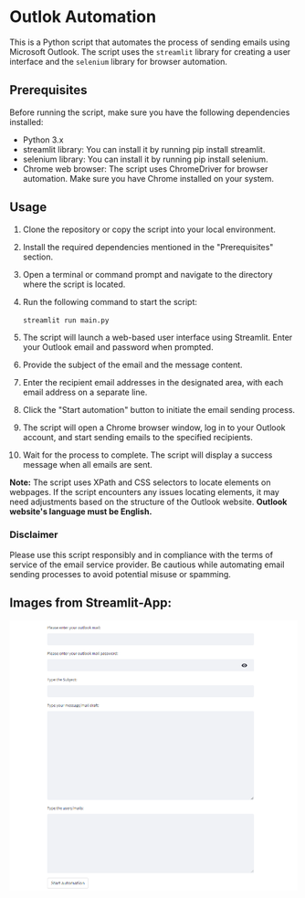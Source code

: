 # Outlok Automation

This is a Python script that automates the process of sending emails using Microsoft Outlook. 
The script uses the `streamlit` library for creating a user interface and the `selenium` library for browser automation.

## Prerequisites

Before running the script, make sure you have the following dependencies installed:

- Python 3.x
- streamlit library: You can install it by running pip install streamlit.
- selenium library: You can install it by running pip install selenium.
- Chrome web browser: The script uses ChromeDriver for browser automation. Make sure you have Chrome installed on your system.

## Usage
1. Clone the repository or copy the script into your local environment.
2. Install the required dependencies mentioned in the "Prerequisites" section.
3. Open a terminal or command prompt and navigate to the directory where the script is located.
4. Run the following command to start the script:

   `streamlit run main.py`

5. The script will launch a web-based user interface using Streamlit. Enter your Outlook email and password when prompted.
6. Provide the subject of the email and the message content.
7. Enter the recipient email addresses in the designated area, with each email address on a separate line.
8. Click the "Start automation" button to initiate the email sending process.
9. The script will open a Chrome browser window, log in to your Outlook account, and start sending emails to the specified recipients.
10. Wait for the process to complete. The script will display a success message when all emails are sent.

**Note:** The script uses XPath and CSS selectors to locate elements on webpages. 
If the script encounters any issues locating elements, it may need adjustments based on the structure of the Outlook website.
**Outlook website's language must be English.**

### Disclaimer
Please use this script responsibly and in compliance with the terms of service of the email service provider. 
Be cautious while automating email sending processes to avoid potential misuse or spamming.

## Images from Streamlit-App:
![Açıklama](./images/screenshootfromapp.png)





